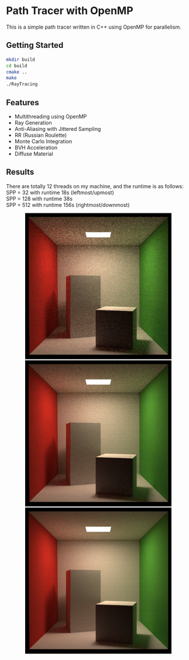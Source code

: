 # Path Tracer with OpenMP

This is a simple path tracer written in C++ using OpenMP for parallelism.

## Getting Started

```bash
mkdir build
cd build
cmake ..
make
./RayTracing
```

## Features

* Multithreading using OpenMP
* Ray Generation
* Anti-Aliasing with Jittered Sampling
* RR (Russian Roulette)
* Monte Carlo Integration
* BVH Acceleration
* Diffuse Material

## Results

There are totally 12 threads on my machine, and the runtime is as follows: \
SPP = 32 with runtime 18s (leftmost/upmost) \
SPP = 128 with runtime 38s \
SPP = 512 with runtime 156s (rightmost/downmost)

<p align="center">
    <img src="misc/7_spp_32.png" style="height: 400px;"/> <img src="misc/7_spp_128.png" style="height: 400px;"/> <img src="misc/7_spp_512.png" style="height: 400px;"/>
</p>
